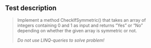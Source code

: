 ## Test description ##

> Implement a method CheckIfSymmetric() that takes an array of integers 
> containing 0 and 1 as input and returns “Yes” or “No” depending on whether 
> the given array is symmetric or not.
>
> *Do not use LINQ-queries to solve problem!*

